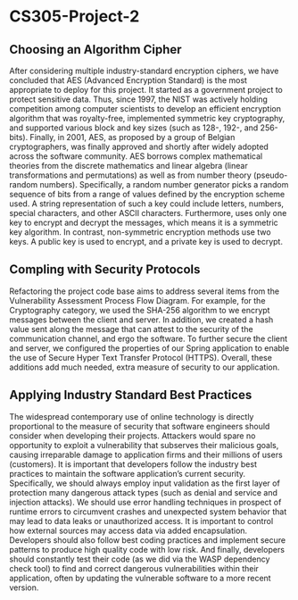 # CS305-Project-2

## Choosing an Algorithm Cipher

After considering multiple industry-standard encryption ciphers, we have concluded that AES (Advanced Encryption Standard) is the most appropriate to deploy for this project.
It started as a government project to protect sensitive data. Thus, since 1997, the NIST was actively holding competition among computer scientists to develop an efficient encryption algorithm that was royalty-free, implemented symmetric key cryptography, and supported various block and key sizes (such as 128-, 192-, and 256-bits). Finally, in 2001, AES, as proposed by a group of Belgian cryptographers, was finally approved and shortly after widely adopted across the software community.
AES borrows complex mathematical theories from the discrete mathematics and linear algebra  (linear transformations and permutations) as well as from number theory (pseudo-random numbers). Specifically, a random number generator picks a random sequence of bits from a range of values defined by the encryption scheme used. A string representation of such a key could include letters, numbers, special characters, and other ASCII characters.
Furthermore, uses only one key to encrypt and decrypt the messages, which means it is a symmetric key algorithm. In contrast, non-symmetric encryption methods use two keys. A public key is used to encrypt, and a private key is used to decrypt.

## Compling with Security Protocols
Refactoring the project code base aims to address several items from the Vulnerability Assessment Process Flow Diagram. For example, for the Cryptography category, we used the SHA-256  algorithm to we encrypt messages between the client and server. In addition, we created a hash value sent along the message that can attest to the security of the communication channel, and ergo the software. To further secure the client and server, we configured the properties of our Spring application to enable the use of Secure Hyper Text Transfer Protocol (HTTPS). Overall, these additions add much needed, extra measure of security to our application.

## Applying Industry Standard Best Practices
The widespread contemporary use of online technology is directly proportional to the measure of security that software engineers should consider when developing their projects. Attackers would spare no opportunity to exploit a vulnerability that subserves their malicious goals, causing irreparable damage to application firms and their millions of users (customers). 
It is important that developers follow the industry best practices to maintain the software application’s current security. Specifically, we should always employ input validation as the first layer of protection many dangerous attack types (such as denial and service and injection attacks). We should use error handling techniques in prospect of runtime errors to circumvent crashes and unexpected system behavior that may lead to data leaks or unauthorized access. It is important to control how external sources may access data via added encapsulation. Developers should also follow best coding practices and implement secure patterns to produce high quality code with low risk. And finally, developers should constantly test their code (as we did via the WASP dependency check tool) to find and correct dangerous vulnerabilities within their application, often by updating the vulnerable software to a more recent version.

